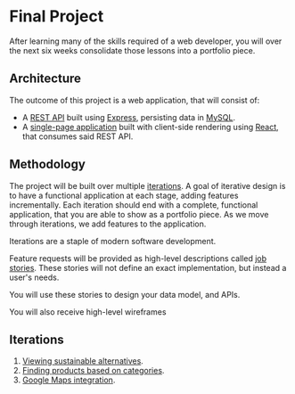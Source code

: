 # Final Project

After learning many of the skills required of a web developer, you will over the next six weeks consolidate those
 lessons into a portfolio piece.

## Architecture

The outcome of this project is a web application, that will consist of:

- A [REST API](https://en.wikipedia.org/wiki/Representational_state_transfer) built using [Express](https://expressjs.com), persisting data in [MySQL](https://www.mysql.com).
- A [single-page application](https://en.wikipedia.org/wiki/Single-page_application) built with client-side rendering using [React](https://reactjs.org/), that consumes said REST API.

## Methodology

The project will be built over multiple [iterations](https://en.wikipedia.org/wiki/Iterative_design). A goal of
iterative design is to have a functional application at each stage, adding features incrementally. Each iteration should
end with a complete, functional application, that you are able to show as a portfolio piece. As we move through
iterations, we add features to the application.

Iterations are a staple of modern software development.

Feature requests will be provided as high-level descriptions called [job stories](https://jtbd.info/5-tips-for-writing-a-job-story-7c9092911fc9). These stories will not define
an exact implementation, but instead a user's needs.

You will use these stories to design your data model, and APIs.

You will also receive high-level wireframes

## Iterations

1. [Viewing sustainable alternatives](./iteration1.md).
2. [Finding products based on categories](./iteration2.md).
3. [Google Maps integration](./iteration3.md).
